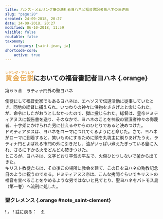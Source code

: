 ```yaml
---
title: ハンス・メムリンク筆の洗礼者ヨハネと福音書記者ヨハネの三連画
slug: "page:20"
created: 24-09-2018, 20:27
date: 24-09-2018, 20:27
modified: 06-10-2018, 11:59
visible: false
routable: false
taxonomy:
    category: [saint-jean, ja]
shortcode-core:
    active: true
---
```

## <ruby style="color:#e6a64d;">黄金伝説<rt style="color:#e6a64d;">レゲンダ・アウレア</rt></ruby>においての福音書記者ヨハネ {.orange}

第６５章　ラティナ門外の聖ヨハネ

使徒にして福音史家でもあるヨハネは、エヘソスで伝道活動に従事していたとき、同地の総督に捕えられ、いつわりの神々に供物をささげよと命じられた。  
が、命令にしたがおうとしなかったので、獄に投じられた。総督は、皇帝ドミティアヌスに報告書を送り、そのなかで、ヨハネのことを神殿の冒漬者神々の侮蔑者、十字架にかけられた男に仕えるやからのひとりであると決めつけた。  
ドミティアヌスは、ヨハネをローマにつれてくるようにと命じた。さて、ヨハネがローマに到着すると、笑いものにするために頭を丸坊主に剃りあげたうえ、ラティナ門とよばれる市門の外に引きだし、油がいっぱい煮えたぎっている釜に入れ、さらに下から火をどんどん焚きつけた。  
ところが、ヨハネは、文字どおり平気の平左で、火傷ひとつしないで釜から出てきた。  
キリスト教徒たちは、その後この場所に教会を建て、この日をヨハネの殉教記念日のように祝うのである。ドミティアヌス帝は、こんな拷問ぐらいでキリストの福音を宣べることをやめるような男ではないと見てとり、聖ヨハネをパトモス島（第一巻）へ流刑に処した。

### 聖クレメンス {.orange #note_saint-clement}

! 。
! 註に戻る：　[↑][10]

[100]: /bruges/hopital-saint-jean/saint-jean/page:2#renvoi-aristodeme "https://francois-vidit.com/docs/ja/saint-jean/page:2#renvoi-aristodeme"
[1]: #note_isidore "イシドルス"
[2]: #isidore "イシドルス"
[3]: #note_asie "アジア"
[4]: #asie "アジア"
[5]: #note_porte-latine "ラティナ門"
[6]: #porte-latine "ラティナ門"
[7]: #note_eusebe "エウセビオス"
[8]: #eusebe "エウセビオス"
[9]: #note_porte-latine "ラティナ門"
[10]: #porte-latine "ラティナ門"